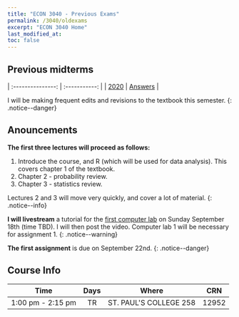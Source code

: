 ```yaml
---
title: "ECON 3040 - Previous Exams"
permalink: /3040/oldexams
excerpt: "ECON 3040 Home"
last_modified_at:
toc: false
---
```


## Previous midterms
| :---------------: | :-----------: |
| [2020](https://rtgodwin.com/3040/oldexams/mid2020.pdf) | [Answers](https://rtgodwin.com/3040/oldexams/mid2020ans.pdf) | 


I will be making frequent edits and revisions to the textbook this semester.
{: .notice--danger}

## Anouncements

**The first three lectures will proceed as follows:**
1. Introduce the course, and R (which will be used for data analysis). This covers chapter 1 of the textbook.
2. Chapter 2 - probability review.
3. Chapter 3 - statistics review.

Lectures 2 and 3 will move very quickly, and cover a lot of material.
{: .notice--info}

**I will livestream** a tutorial for the [first computer lab](/3040/lab1/) on Sunday September 18th (time TBD). I will then post the video. Computer lab 1 will be necessary for assignment 1.
{: .notice--warning}

**The first assignment** is due on September 22nd.
{: .notice--danger}

## Course Info

| Time              | Days          | Where                  | CRN   |
| :---------------: | :-----------: | :--------------------: | :---: |
| 1:00 pm - 2:15 pm | TR            | ST. PAUL'S COLLEGE 258 | 12952 |
